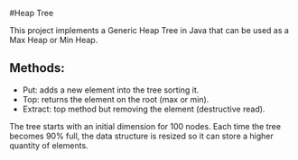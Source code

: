 #Heap Tree

This project implements a Generic Heap Tree in Java that can be used as a Max Heap or Min Heap.

## Methods:

* Put: adds a new element into the tree sorting it.
* Top: returns the element on the root (max or min).
* Extract: top method but removing the element (destructive read).

The tree starts with an initial dimension for 100 nodes. Each time the tree becomes 90% full, the data
structure is resized so it can store a higher quantity of elements.

